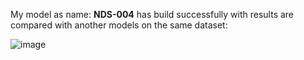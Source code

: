 My model as name: **NDS-004** has build successfully with results are compared with another models on the same dataset:

![image](https://github.com/user-attachments/assets/88c771b8-bac6-415b-a0ec-4ab6416e80fd)

